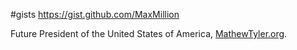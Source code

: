 #gists
https://gist.github.com/MaxMillion

Future President of the United States of America, [MathewTyler.org](http://mathewtyler.org).
